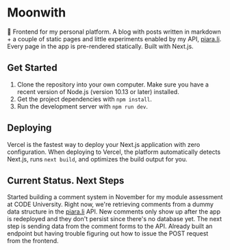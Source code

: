 # Moonwith

🌙 Frontend for my personal platform. A blog with posts written in markdown + a couple of static pages and little experiments enabled by my API, [piara.li](https://github.com/malikpiara/piara.li). Every page in the app is pre-rendered statically. Built with Next.js.

## Get Started

1. Clone the repository into your own computer. Make sure you have a recent version of Node.js (version 10.13 or later) installed.
2. Get the project dependencies with `npm install`.
3. Run the development server with `npm run dev`.

## Deploying

Vercel is the fastest way to deploy your Next.js application with zero configuration.
When deploying to Vercel, the platform automatically detects Next.js, runs `next build`, and optimizes the build output for you.

## Current Status. Next Steps

Started building a comment system in November for my module assessment at CODE University. Right now, we're retrieving comments from a dummy data structure in the [piara.li](https://github.com/malikpiara/piara.li) API. New comments only show up after the app is redeployed and they don't persist since there's no database yet. The next step is sending data from the comment forms to the API. Already built an endpoint but having trouble figuring out how to issue the POST request from the frontend.
